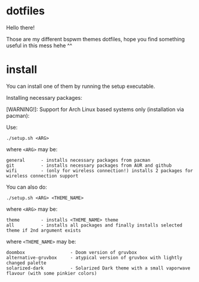 # dotfiles

Hello there!

Those are my different bspwm themes dotfiles, hope you find something useful in this mess hehe ^^

# install

You can install one of them by running the setup executable.

Installing necessary packages:

[WARNING!]: Support for Arch Linux based systems only (installation via pacman):

Use:

```shell
./setup.sh <ARG> 
```

where 
```<ARG>```
may be:

```
general      - installs necessary packages from pacman
git          - installs necessary packages from AUR and github
wifi         - (only for wireless connection!) installs 2 packages for wireless connection support
```

You can also do:


```shell
./setup.sh <ARG> <THEME_NAME>
```

where 
```<ARG>```
may be:

```
theme        - installs <THEME_NAME> theme
all          - installs all packages and finally installs selected theme if 2nd argument exists
```

where 
```<THEME_NAME>```
may be:

```
doombox                 - Doom version of gruvbox
alternative-gruvbox     - atypical version of gruvbox with lightly changed palette
solarized-dark          - Solarized Dark theme with a small vaporwave flavour (with some pinkier colors)
```
